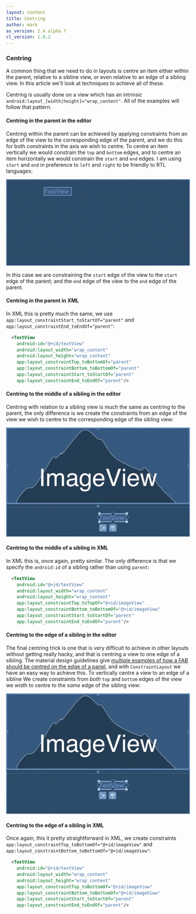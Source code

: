 ```yaml
---
layout: content
title: Centring
author: mark
as_version: 2.4 alpha 7
cl_version: 1.0.2
---
```

### Centring

A common thing that we need to do in layouts is centre an item either within the parent, relative to a sibline view, or even relative to an edge of a sibling view. In this article we'll look at techniques to achieve all of these. 

Centring is usually done on a view which has an intrinsic `android:layout_[width|height]="wrap_content"`. All of the examples will follow that pattern. 

#### Centring in the parent in the editor

Centring within the parent can be achieved by applying constraints from an edge of the view to the corresponding edge of the parent, and we do this for both constraints in the axis we wish to centre. To centre an item vertically we would constrain the `top` and `bottom` edges, and to centre an item horizontally we would constrain the `start` and `end` edges. I am using `start` and `end` in preference to `left` and `right` to be friendly to RTL languages:

![Centring in the parent](../assets/images/tricks/centring_parent.gif)

In this case we are constraining the `start` edge of the view to the `start` edge of the parent; and the `end` edge of the view to the `end` edge of the parent. 

#### Centring in the parent in XML

In XML this is pretty much the same, we use `app:layout_constraintStart_toStartOf="parent"` and `app:layout_constraintEnd_toEndOf="parent"`:

```xml
  <TextView
    android:id="@+id/textView"
    android:layout_width="wrap_content"
    android:layout_height="wrap_content"
    app:layout_constraintTop_toBottomOf="parent"
    app:layout_constraintBottom_toBottomOf="parent"
    app:layout_constraintStart_toStartOf="parent"
    app:layout_constraintEnd_toEndOf="parent"/>
```

#### Centring to the middle of a sibling in the editor

Centring with relation to a sibling view is much the same as centring to the parent, the only difference is we create the constraints from an edge of the view we wish to centre to the corresponding edge of the sibling view:

![Centring in the parent](../assets/images/tricks/centring_sibling_middle.gif)

#### Centring to the middle of a sibling in XML

In XML this is, once again, pretty similar. The only difference is that we specify the `android:id` of a sibling rather than using `parent`:

```xml
  <TextView
    android:id="@+id/textView"
    android:layout_width="wrap_content"
    android:layout_height="wrap_content"
    app:layout_constraintTop_toTopOf="@+id/imageView"
    app:layout_constraintBottom_toBottomOf="@+id/imageView"
    app:layout_constraintStart_toStartOf="parent"
    app:layout_constraintEnd_toEndOf="parent"/>
```

#### Centring to the edge of a sibling in the editor

The final centring trick is one that is very difficult to achieve in other layouts without getting really hacky, and that is centring a view to one edge of a sibling. The material design guidelines give [multiple examples of how a FAB should be centred on the edge of a panel](https://material.io/guidelines/components/buttons-floating-action-button.html#buttons-floating-action-button-large-screens), and with `ConstraintLayout` we have an easy way to achieve this. To vertically centre a view to an edge of a sibline We create constraints from _both_ `top` and `bottom` edges of the view we wisth to centre to the _same_ edge of the sibling view:   

![Centring in the parent](../assets/images/tricks/centring_sibling_edge.gif)

#### Centring to the edge of a sibling in XML

Once again, this it pretty straightforward in XML, we create constraints `app:layout_constraintTop_toBottomOf="@+id/imageView"` and `app:layout_constraintBottom_toBottomOf="@+id/imageView"`:

```xml
  <TextView
    android:id="@+id/textView"
    android:layout_width="wrap_content"
    android:layout_height="wrap_content"
    app:layout_constraintTop_toBottomOf="@+id/imageView"
    app:layout_constraintBottom_toBottomOf="@+id/imageView"
    app:layout_constraintStart_toStartOf="parent"
    app:layout_constraintEnd_toEndOf="parent"/>
```
